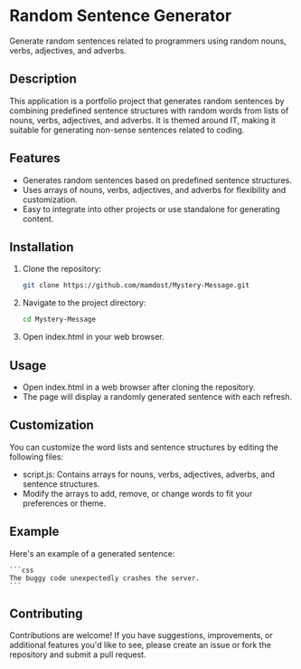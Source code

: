 # Random Sentence Generator

Generate random sentences related to programmers using random nouns, verbs, adjectives, and adverbs.

## Description

This application is a portfolio project that generates random sentences by combining predefined sentence structures with random words from lists of nouns, verbs, adjectives, and adverbs. It is themed around IT, making it suitable for generating non-sense sentences related to coding.

## Features

- Generates random sentences based on predefined sentence structures.
- Uses arrays of nouns, verbs, adjectives, and adverbs for flexibility and customization.
- Easy to integrate into other projects or use standalone for generating content.

## Installation

1. Clone the repository:

   ```bash
   git clone https://github.com/mamdost/Mystery-Message.git

2. Navigate to the project directory:

   ```bash
   cd Mystery-Message
   ```

3. Open index.html in your web browser.

## Usage
- Open index.html in a web browser after cloning the repository.
- The page will display a randomly generated sentence with each refresh.

## Customization
You can customize the word lists and sentence structures by editing the following files:

- script.js: Contains arrays for nouns, verbs, adjectives, adverbs, and sentence structures.
- Modify the arrays to add, remove, or change words to fit your preferences or theme.


## Example
Here's an example of a generated sentence:

    ```css
    The buggy code unexpectedly crashes the server.
    ```


## Contributing
Contributions are welcome! If you have suggestions, improvements, or additional features you'd like to see, please create an issue or fork the repository and submit a pull request.
